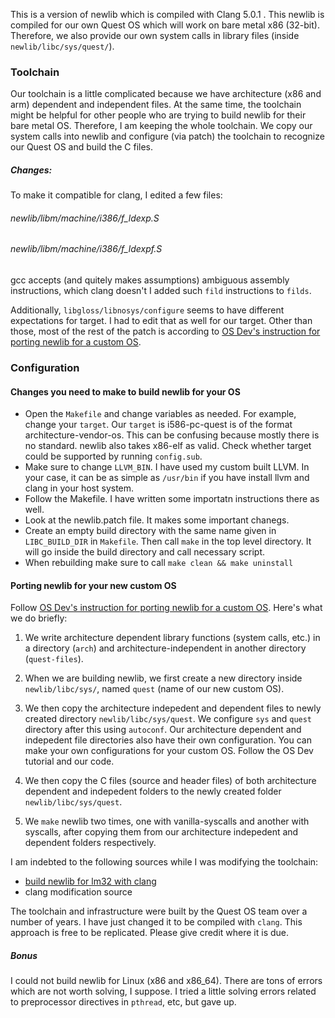 This is a version of newlib which is compiled with Clang 5.0.1 . This newlib is  compiled for our own Quest OS which will work on bare metal x86 (32-bit). Therefore, we also provide our own system calls in library files (inside `newlib/libc/sys/quest/`).

### Toolchain
Our toolchain is a little complicated because we have architecture (x86 and arm) dependent and independent files. At the same time, the toolchain might be helpful for other people who are trying to build newlib for their bare metal OS. Therefore, I am keeping the whole toolchain. We copy our system calls into newlib and configure (via patch) the toolchain to recognize our Quest OS and build the C files.

##### Changes:
To make it compatible for clang, I edited a few files:

###### newlib/libm/machine/i386/f_ldexp.S
###### newlib/libm/machine/i386/f_ldexpf.S
gcc accepts (and quitely makes assumptions) ambiguous assembly instructions, which clang doesn't I added such `fild` instructions to `filds`.

Additionally, `libgloss/libnosys/configure` seems to have different expectations for target. I had to edit that as well for our target. Other than those, most of the rest of the patch is according to [OS Dev's instruction for porting newlib for a custom OS](https://wiki.osdev.org/Porting_Newlib).

### Configuration

#### Changes you need to make to build newlib for your OS

- Open the `Makefile` and change variables as needed. For example, change your `target`. Our `target` is i586-pc-quest is of the format architecture-vendor-os. This can be confusing because mostly there is no standard. newlib also takes x86-elf as valid. Check whether target could be supported by running `config.sub`.
- Make sure to change `LLVM_BIN`. I have used my custom built LLVM. In your case, it can be as simple as `/usr/bin` if you have install llvm and clang in your host system.
- Follow the Makefile. I have written some importatn instructions there as well.
- Look at the newlib.patch file. It makes some important chanegs.
- Create an empty build directory with the same name given in `LIBC_BUILD_DIR` in `Makefile`. Then call `make` in the top level directory. It will go inside the build directory and call necessary script.
- When rebuilding make sure to call `make clean && make uninstall`

#### Porting newlib for your new custom OS
Follow [OS Dev's instruction for porting newlib for a custom OS](https://wiki.osdev.org/Porting_Newlib). Here's what we do briefly:

1. We write architecture dependent library functions (system calls, etc.) in a directory (`arch`) and architecture-independent in another directory (`quest-files`). 

2. When we are building newlib, we first create a new directory inside `newlib/libc/sys/`, named `quest` (name of our new custom OS).

3. We then copy the architecture indepedent and dependent files to newly created directory `newlib/libc/sys/quest`. We configure `sys` and `quest` directory after this using `autoconf`. Our architecture dependent and indepedent file directories also have their own configuration. You can make your own configurations for your custom OS. Follow the OS Dev tutorial and our code.

4. We then copy the C files (source and header files) of both architecture dependent and indepedent folders to the newly created folder `newlib/libc/sys/quest`.

5. We `make` newlib two times, one with vanilla-syscalls and another with syscalls, after copying them from our architecture indepedent and dependent folders respectively.

I am indebted to the following sources while I was modifying the toolchain:

- [build newlib for lm32 with clang](https://github.com/jpbonn/Newlib-build-scripts/blob/master/Makefile)
- clang modification source

The toolchain and infrastructure were built by the Quest OS team over a number of years. I have just changed it to be compiled with `clang`. This approach is free to be replicated. Please give credit where it is due.

##### Bonus
I could not build newlib for Linux (x86 and x86_64). There are tons of errors which are not worth solving, I suppose. I tried a little solving errors related to preprocessor directives in `pthread`, etc, but gave up.